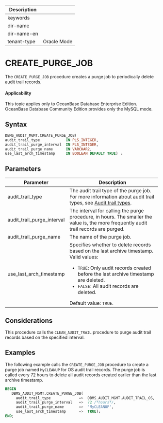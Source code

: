 | Description   |                 |
|---------------|-----------------|
| keywords      |                 |
| dir-name      |                 |
| dir-name-en   |                 |
| tenant-type   | Oracle Mode     |

# CREATE_PURGE_JOB

The `CREATE_PURGE_JOB` procedure creates a purge job to periodically delete audit trail records.

  <main id="notice" >
    <h4>Applicability</h4>
    <p>This topic applies only to OceanBase Database Enterprise Edition. OceanBase Database Community Edition provides only the MySQL mode. </p>
  </main>

## Syntax

```sql
DBMS_AUDIT_MGMT.CREATE_PURGE_JOB(
audit_trail_type            IN PLS_INTEGER,
audit_trail_purge_interval  IN PLS_INTEGER,
audit_trail_purge_name      IN VARCHAR2,
use_last_arch_timestamp     IN BOOLEAN DEFAULT TRUE) ;
```



## Parameters


| Parameter | Description |
|----------------------------|--------------------------|
| audit_trail_type | The audit trail type of the purge job. For more information about audit trail types, see [Audit trail types](../2600.dbms-audit-mgmt-oracle/100.dbms-audit-mgmt-overview-oracle.md).  |
| audit_trail_purge_interval | The interval for calling the purge procedure, in hours. The smaller the value is, the more frequently audit trail records are purged.  |
| audit_trail_purge_name | The name of the purge job.  |
| use_last_arch_timestamp | Specifies whether to delete records based on the last archive timestamp. Valid values: <ul><li> `TRUE`: Only audit records created before the last archive timestamp are deleted.    </li><li> `FALSE`: All audit records are deleted. </li></ul>    Default value: `TRUE`.  |



## Considerations

This procedure calls the `CLEAN_AUDIT_TRAIL` procedure to purge audit trail records based on the specified interval.

## Examples

The following example calls the `CREATE_PURGE_JOB` procedure to create a purge job named `MyCLEANUP` for OS audit trail records. The purge job is called every 72 hours to delete all audit records created earlier than the last archive timestamp.

```sql
BEGIN
   DBMS_AUDIT_MGMT.CREATE_PURGE_JOB(
     audit_trail_type             =>  DBMS_AUDIT_MGMT.AUDIT_TRAIL_OS,
     audit_trail_purge_interval   =>  72 /*hours*/,  
     audit_trail_purge_name       =>  'MyCLEANUP',
     use_last_arch_timestamp      =>  TRUE);
END;
```